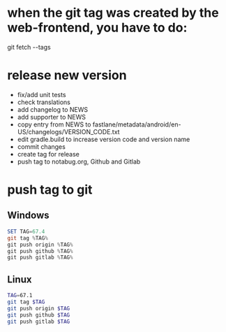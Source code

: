 # when the git tag was created by the web-frontend, you have to do:
git fetch --tags

# release new version
 - fix/add unit tests
 - check translations
 - add changelog to NEWS
 - add supporter to NEWS
 - copy entry from NEWS to fastlane/metadata/android/en-US/changelogs/VERSION_CODE.txt
 - edit gradle.build to increase version code and version name
 - commit changes
 - create tag for release
 - push tag to notabug.org, Github and Gitlab

# push tag to git
## Windows
````powershell
SET TAG=67.4
git tag %TAG%
git push origin %TAG%
git push github %TAG%
git push gitlab %TAG%
````

## Linux
````bash
TAG=67.1
git tag $TAG
git push origin $TAG
git push github $TAG
git push gitlab $TAG
````